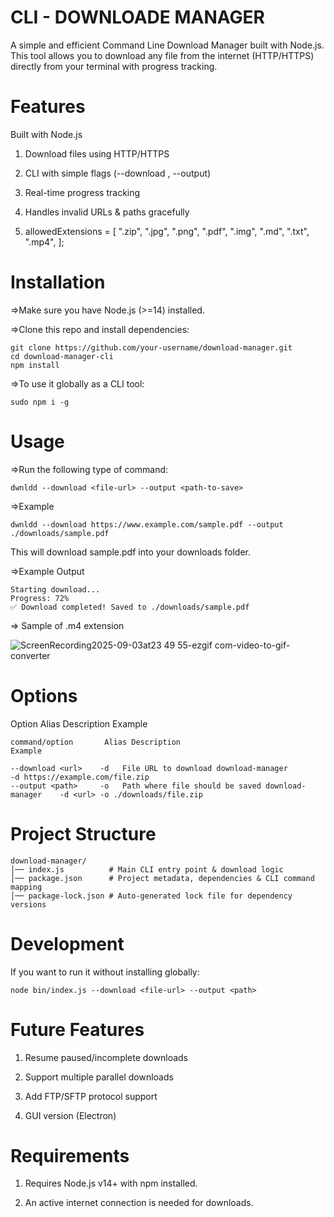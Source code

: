 # CLI - DOWNLOADE MANAGER
A simple and efficient Command Line Download Manager built with Node.js.
This tool allows you to download any file from the internet (HTTP/HTTPS) directly from your terminal with progress tracking.

# Features

Built with Node.js

1. Download files using HTTP/HTTPS

2. CLI with simple flags (--download , --output)

3. Real-time progress tracking

4. Handles invalid URLs & paths gracefully

5. allowedExtensions = [
          ".zip",
          ".jpg",
          ".png",
          ".pdf",
          ".img",
          ".md",
          ".txt",
          ".mp4",
        ];

# Installation

=>Make sure you have Node.js (>=14) installed.

=>Clone this repo and install dependencies:

```
git clone https://github.com/your-username/download-manager.git
cd download-manager-cli
npm install
```

=>To use it globally as a CLI tool:
```
sudo npm i -g
```
# Usage

=>Run the following type of command:
```
dwnldd --download <file-url> --output <path-to-save>
```
=>Example
```
dwnldd --download https://www.example.com/sample.pdf --output ./downloads/sample.pdf
```
This will download sample.pdf into your downloads folder.

=>Example Output
```
Starting download...
Progress: 72%
✅ Download completed! Saved to ./downloads/sample.pdf
```
=> Sample of .m4 extension

![ScreenRecording2025-09-03at23 49 55-ezgif com-video-to-gif-converter](https://github.com/user-attachments/assets/cc2c0b90-947b-4989-905d-902c1d6c5198)

# Options
Option	Alias	Description	Example

```
command/option       Alias Description                                       Example

--download <url>  	-d	 File URL to download download-manager               -d https://example.com/file.zip
--output <path>	    -o	 Path where file should be saved download-manager    -d <url> -o ./downloads/file.zip
```



# Project Structure
```
download-manager/
│── index.js          # Main CLI entry point & download logic
│── package.json      # Project metadata, dependencies & CLI command mapping
│── package-lock.json # Auto-generated lock file for dependency versions
```

# Development

If you want to run it without installing globally:
```
node bin/index.js --download <file-url> --output <path>
```
# Future Features

1. Resume paused/incomplete downloads

2. Support multiple parallel downloads

3. Add FTP/SFTP protocol support

4. GUI version (Electron)

# Requirements

1. Requires Node.js v14+ with npm installed.

2. An active internet connection is needed for downloads.



 
